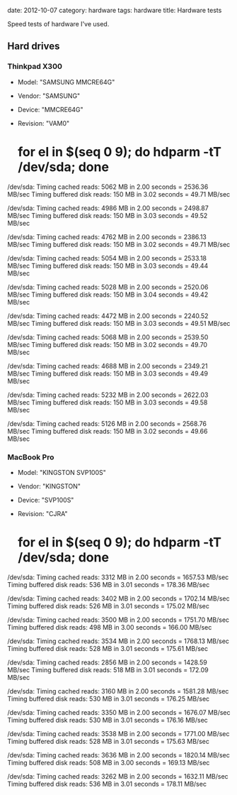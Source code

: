 date:    2012-10-07
category: hardware
tags: hardware
title: Hardware tests

Speed tests of hardware I've used.

## Hard drives
### Thinkpad X300

- Model: "SAMSUNG MMCRE64G"
- Vendor: "SAMSUNG"
- Device: "MMCRE64G"
- Revision: "VAM0"

    # for el in $(seq 0 9); do hdparm -tT /dev/sda; done
/dev/sda:
Timing cached reads:   5062 MB in  2.00 seconds = 2536.36 MB/sec
Timing buffered disk reads: 150 MB in  3.02 seconds =  49.71 MB/sec

/dev/sda:
Timing cached reads:   4986 MB in  2.00 seconds = 2498.87 MB/sec
Timing buffered disk reads: 150 MB in  3.03 seconds =  49.52 MB/sec

/dev/sda:
Timing cached reads:   4762 MB in  2.00 seconds = 2386.13 MB/sec
Timing buffered disk reads: 150 MB in  3.02 seconds =  49.71 MB/sec

/dev/sda:
Timing cached reads:   5054 MB in  2.00 seconds = 2533.18 MB/sec
Timing buffered disk reads: 150 MB in  3.03 seconds =  49.44 MB/sec

/dev/sda:
Timing cached reads:   5028 MB in  2.00 seconds = 2520.06 MB/sec
Timing buffered disk reads: 150 MB in  3.04 seconds =  49.42 MB/sec

/dev/sda:
Timing cached reads:   4472 MB in  2.00 seconds = 2240.52 MB/sec
Timing buffered disk reads: 150 MB in  3.03 seconds =  49.51 MB/sec

/dev/sda:
Timing cached reads:   5068 MB in  2.00 seconds = 2539.50 MB/sec
Timing buffered disk reads: 150 MB in  3.02 seconds =  49.70 MB/sec

/dev/sda:
Timing cached reads:   4688 MB in  2.00 seconds = 2349.21 MB/sec
Timing buffered disk reads: 150 MB in  3.03 seconds =  49.49 MB/sec

/dev/sda:
Timing cached reads:   5232 MB in  2.00 seconds = 2622.03 MB/sec
Timing buffered disk reads: 150 MB in  3.03 seconds =  49.58 MB/sec

/dev/sda:
Timing cached reads:   5126 MB in  2.00 seconds = 2568.76 MB/sec
Timing buffered disk reads: 150 MB in  3.02 seconds =  49.66 MB/sec


### MacBook Pro

- Model: "KINGSTON SVP100S"
- Vendor: "KINGSTON"
- Device: "SVP100S"
- Revision: "CJRA"

    # for el in $(seq 0 9); do hdparm -tT /dev/sda; done
/dev/sda:
Timing cached reads:   3312 MB in  2.00 seconds = 1657.53 MB/sec
Timing buffered disk reads: 536 MB in  3.01 seconds = 178.36 MB/sec

/dev/sda:
Timing cached reads:   3402 MB in  2.00 seconds = 1702.14 MB/sec
Timing buffered disk reads: 526 MB in  3.01 seconds = 175.02 MB/sec

/dev/sda:
Timing cached reads:   3500 MB in  2.00 seconds = 1751.70 MB/sec
Timing buffered disk reads: 498 MB in  3.00 seconds = 166.00 MB/sec

/dev/sda:
Timing cached reads:   3534 MB in  2.00 seconds = 1768.13 MB/sec
Timing buffered disk reads: 528 MB in  3.01 seconds = 175.61 MB/sec

/dev/sda:
Timing cached reads:   2856 MB in  2.00 seconds = 1428.59 MB/sec
Timing buffered disk reads: 518 MB in  3.01 seconds = 172.09 MB/sec

/dev/sda:
Timing cached reads:   3160 MB in  2.00 seconds = 1581.28 MB/sec
Timing buffered disk reads: 530 MB in  3.01 seconds = 176.25 MB/sec

/dev/sda:
Timing cached reads:   3350 MB in  2.00 seconds = 1676.07 MB/sec
Timing buffered disk reads: 530 MB in  3.01 seconds = 176.16 MB/sec

/dev/sda:
Timing cached reads:   3538 MB in  2.00 seconds = 1771.00 MB/sec
Timing buffered disk reads: 528 MB in  3.01 seconds = 175.63 MB/sec

/dev/sda:
Timing cached reads:   3636 MB in  2.00 seconds = 1820.14 MB/sec
Timing buffered disk reads: 508 MB in  3.00 seconds = 169.13 MB/sec

/dev/sda:
Timing cached reads:   3262 MB in  2.00 seconds = 1632.11 MB/sec
Timing buffered disk reads: 536 MB in  3.01 seconds = 178.11 MB/sec


